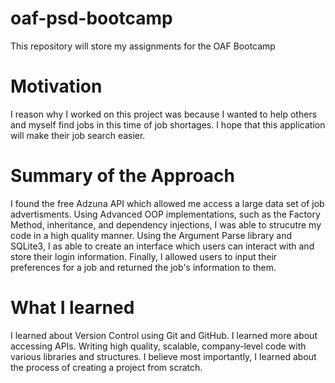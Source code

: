 # oaf-psd-bootcamp
This repository will store my assignments for the OAF Bootcamp

# Motivation
I reason why I worked on this project was because I wanted to help others and myself find jobs in this time of job shortages. I hope that this application will make their job search easier.

# Summary of the Approach
I found the free Adzuna API which allowed me access a large data set of job advertisments.
Using Advanced OOP implementations, such as the Factory Method, inheritance, and dependency injections, I was able to strucutre my code in a high quality manner.
Using the Argument Parse library and SQLite3, I as able to create an interface which users can interact with and store their login information.
Finally, I allowed users to input their preferences for a job and returned the job's information to them.

# What I learned
I learned about Version Control using Git and GitHub.
I learned more about accessing APIs.
Writing high quality, scalable, company-level code with various libraries and structures.
I believe most importantly, I learned about the process of creating a project from scratch.